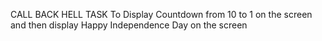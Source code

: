 CALL BACK HELL TASK
To Display Countdown from 10 to 1 on the screen and then display Happy Independence Day on the screen